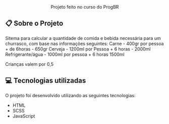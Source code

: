 <div align="center">
   Projeto feito no curso do ProgBR
</div>

## :clipboard: Sobre o Projeto

Sitema para calcular a quantidade de comida e bebida necessária para um churrasco,
com base nas informações seguintes:
Carne - 400gr por pessoa + de 6horas - 650gr
Cerveja - 1200ml por Pessoa + 6 horas - 2000ml
Refrigerante/água - 1000ml por pessoa + 6 horas 1500ml

Crianças valem por 0,5

## :computer: Tecnologias utilizadas

O projeto foi desenvolvido utilizando as seguintes tecnologias:

- HTML
- SCSS
- JavaScript
